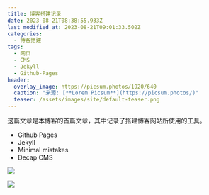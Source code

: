 ```yaml
---
title: 博客搭建记录
date: 2023-08-21T08:38:55.933Z
last_modified_at: 2023-08-21T09:01:33.502Z
categories:
  - 博客搭建
tags:
  - 网页
  - CMS
  - Jekyll
  - Github-Pages
header:
  overlay_image: https://picsum.photos/1920/640
  caption: "来源: [**Lorem Picsum**](https://picsum.photos/)"
  teaser: /assets/images/site/default-teaser.png
---
```

这篇文章是本博客的首篇文章，其中记录了搭建博客网站所使用的工具。

* Github Pages
* Jekyll
* Minimal mistakes
* Decap CMS

![](/UltBlog/assets/images/posts/截图-2023-08-21-17-00-41.png)

![](/UltBlog/assets/images/uploads/site-logo-transparent.png)